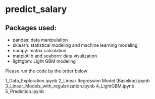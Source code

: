 # predict_salary


## Packages used: 
* pandas: data manipulation
* sklearn: statistical modeling and machine learning modeling
* numpy: matrix calculation
* matplotlib and seaborn: data visulization
* lightgbm: Light GBM modeling


Please run the code by the order below

1_Data_Exploration.ipynb
2_Linear Regression Model (Baseline).ipynb
3_Linear_Models_with_regularization.ipynb
4_LightGBM.ipynb
5_Prediction.ipynb






